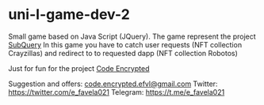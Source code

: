 # uni-l-game-dev-2
Small game based on Java Script (JQuery). 
The game represent the project [SubQuery](https://subquery.network/)
In this game you have to catch user requests (NFT collection Crayzillas) and redirect to to requested dapp (NFT collection Robotos)

Just for fun for the project [Code Encrypted](https://www.youtube.com/channel/UC7c4NPE9ejO0WoYtqK-p7Dg)

Suggestion and offers: code.encrypted.efvl@gmail.com
Twitter: https://twitter.com/e_favela021
Telegram: https://t.me/e_favela021
